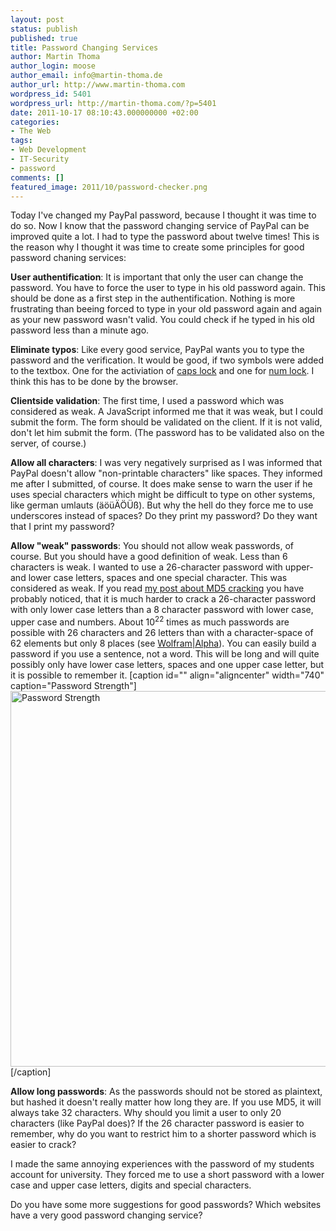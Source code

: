 ```yaml
---
layout: post
status: publish
published: true
title: Password Changing Services
author: Martin Thoma
author_login: moose
author_email: info@martin-thoma.de
author_url: http://www.martin-thoma.com
wordpress_id: 5401
wordpress_url: http://martin-thoma.com/?p=5401
date: 2011-10-17 08:10:43.000000000 +02:00
categories:
- The Web
tags:
- Web Development
- IT-Security
- password
comments: []
featured_image: 2011/10/password-checker.png
---
```

Today I've changed my PayPal password, because I thought it was time to do so. Now I know that the password changing service of PayPal can be improved quite a lot. I had to type the password about twelve times! This is the reason why I thought it was time to create some principles for good password chaning services:

<strong>User authentification</strong>: It is important that only the user can change the password. You have to force the user to type in his old password again. This should be done as a first step in the authentification. Nothing is more frustrating than beeing forced to type in your old password again and again as your new password wasn't valid. You could check if he typed in his old password less than a minute ago.

<strong>Eliminate typos</strong>: Like every good service, PayPal wants you to type the password and the verification. It would be good, if two symbols were added to the textbox. One for the activiation of <a href="http://en.wikipedia.org/wiki/Caps_lock">caps lock</a> and one for <a href="http://en.wikipedia.org/wiki/Num_lock">num lock</a>. I think this has to be done by the browser.

<strong>Clientside validation</strong>: The first time, I used a password which was considered as weak. A JavaScript informed me that it was weak, but I could submit the form. The form should be validated on the client. If it is not valid, don't let him submit the form. (The password has to be validated also on the server, of course.)

<strong>Allow all characters</strong>: I was very negatively surprised as I was informed that PayPal doesn't allow "non-printable characters" like spaces. They informed me after I submitted, of course.
It does make sense to warn the user if he uses special characters which might be difficult to type on other systems, like german umlauts (&auml;&ouml;&uuml;&Auml;&Ouml;&Uuml;&szlig;). But why the hell do they force me to use underscores instead of spaces? Do they print my password? Do they want that I print my password?


<strong>Allow "weak" passwords</strong>: 
You should not allow weak passwords, of course. But you should have a good definition of weak. Less than 6 characters is weak. I wanted to use a 26-character password with upper- and lower case letters, spaces and one special character. This was considered as weak. If you read <a href="http://martin-thoma.com/md5-cracking/" title="MD5 cracking">my post about MD5 cracking</a> you have probably noticed, that it is much harder to crack a 26-character password with only lower case letters than a 8 character password with lower case, upper case and numbers. About $10^{22}$ times as much passwords are possible with 26 characters and 26 letters than with a character-space of 62 elements but only 8 places (see <a href="http://www.wolframalpha.com/input/?i=26^26%2F%2826*2%2B10%29^8">Wolfram|Alpha</a>). You can easily build a password if you use a sentence, not a word. This will be long and will quite possibly only have lower case letters, spaces and one upper case letter, but it is possible to remember it.
[caption id="" align="aligncenter" width="740" caption="Password Strength"]<img alt="Password Strength" src="http://imgs.xkcd.com/comics/password_strength.png" title="Password Strength" width="740" height="601" />[/caption]

<strong>Allow long passwords</strong>: As the passwords should not be stored as plaintext, but hashed it doesn't really matter how long they are. If you use MD5, it will always take 32 characters. Why should you limit a user to only 20 characters (like PayPal does)? If the 26 character password is easier to remember, why do you want to restrict him to a shorter password which is easier to crack?

I made the same annoying experiences with the password of my students account for university. They forced me to use a short password with a lower case and upper case letters, digits and special characters.

Do you have some more suggestions for good passwords? Which websites have a very good password changing service?
